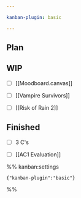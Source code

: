 ```yaml
---

kanban-plugin: basic

---
```


## Plan



## WIP

- [ ] [[Moodboard.canvas]]
- [ ] [[Vampire Survivors]]
- [ ] [[Risk of Rain 2]]


## Finished

- [ ] 3 C's
- [ ] [[AC1 Evaluation]]




%% kanban:settings
```
{"kanban-plugin":"basic"}
```
%%